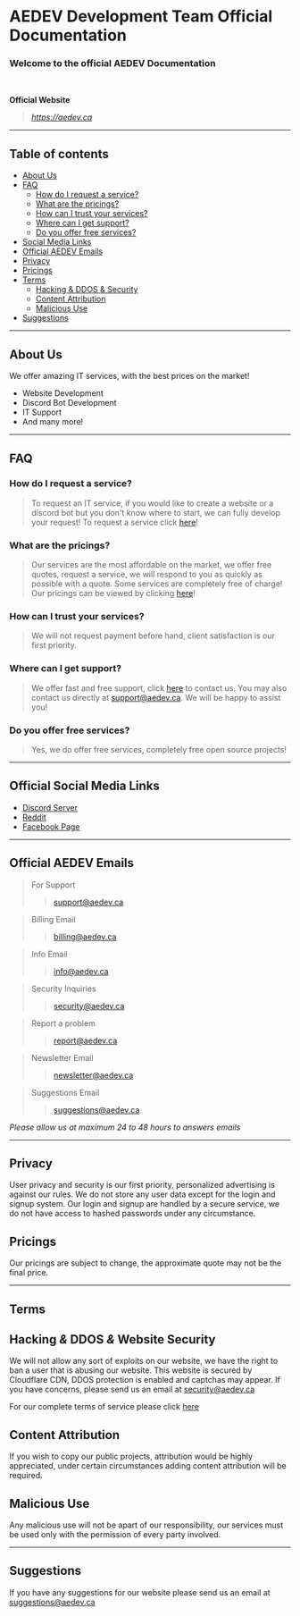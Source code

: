 # AEDEV Development Team Official Documentation
### Welcome to the official AEDEV Documentation

&nbsp; 

**Official Website**
> *https://aedev.ca*

* * *
## Table of contents
- [About Us](https://github.com/AntoineDeveloper/aedev-docs#about-us)
- [FAQ](https://github.com/AntoineDeveloper/aedev-docs#faq)
    - [How do I request a service?](https://github.com/AntoineDeveloper/aedev-docs#how-do-i-request-a-service)
    - [What are the pricings?](https://github.com/AntoineDeveloper/aedev-docs#what-are-the-pricings)
    - [How can I trust your services?](https://github.com/AntoineDeveloper/aedev-docs#how-can-i-trust-your-services)
    - [Where can I get support?](https://github.com/AntoineDeveloper/aedev-docs#where-can-i-get-support)
    - [Do you offer free services?](https://github.com/AntoineDeveloper/aedev-docs#do-you-offer-free-services)
- [Social Media Links](https://github.com/AntoineDeveloper/aedev-docs#official-social-media-links)
- [Official AEDEV Emails](https://github.com/AntoineDeveloper/aedev-docs#official-aedev-emails)
- [Privacy](https://github.com/AntoineDeveloper/aedev-docs#privacy)
- [Pricings](https://github.com/AntoineDeveloper/aedev-docs#pricings)
- [Terms](https://github.com/AntoineDeveloper/aedev-docs#terms)
    - [Hacking & DDOS & Security](https://github.com/AntoineDeveloper/aedev-docs#hacking--ddos--website-security)
    - [Content Attribution](https://github.com/AntoineDeveloper/aedev-docs#content-attribution)
    - [Malicious Use](https://github.com/AntoineDeveloper/aedev-docs#malicious-use)
- [Suggestions](https://github.com/AntoineDeveloper/aedev-docs#suggestions)

* * *

## About Us
We offer amazing IT services, with the best prices on the market!
- Website Development
- Discord Bot Development
- IT Support
- And many more!  
  
* * *
## FAQ
### How do I request a service?
>To request an IT service, if you would like to create a website or a discord bot but you don't know where to start, we can fully develop your request! To request a service click [here](https://service.aedev.ca)!
### What are the pricings?
>Our services are the most affordable on the market, we offer free quotes, request a service, we will respond to you as quickly as possible with a quote. Some services are completely free of charge! Our pricings can be viewed by clicking [here](https://aedev.ca/pricing)!
### How can I trust your services?
>We will not request payment before hand, client satisfaction is our first priority.
### Where can I get support?
>We offer fast and free support, click [here](https://support.aedev.ca) to contact us. You may also contact us directly at support@aedev.ca. We will be happy to assist you!
### Do you offer free services?
>Yes, we do offer free services, completely free open source projects!

* * *

## Official Social Media Links
- [Discord Server](https://discord.aedev.ca)
- [Reddit](https://www.reddit.com/r/AEDEV/)
- [Facebook Page](https://www.facebook.com/AEDEV-Development-Team-101402286105522)

* * *

## Official AEDEV Emails
> For Support
>> support@aedev.ca  

> Billing Email
>> billing@aedev.ca

> Info Email
>> info@aedev.ca

> Security Inquiries
>> security@aedev.ca

> Report a problem
>> report@aedev.ca

> Newsletter Email
>> newsletter@aedev.ca

> Suggestions Email
>> suggestions@aedev.ca

*Please allow us at maximum 24 to 48 hours to answers emails*

* * *

## Privacy
User privacy and security is our first priority, personalized advertising is against our rules. We do not store any user data except for the login and signup system. Our login and signup are handled by a secure service, we do not have access to hashed passwords under any circumstance.

## Pricings
Our pricings are subject to change, the approximate quote may not be the final price.

* * *
## **Terms**
## Hacking *&* DDOS *&* Website Security
We will not allow any sort of exploits on our website, we have the right to ban a user that is abusing our website. This website is secured by Cloudflare CDN, DDOS protection is enabled and captchas may appear. If you have concerns, please send us an email at security@aedev.ca

For our complete terms of service please click [here](https://aedev.ca/terms)

## Content Attribution
If you wish to copy our public projects, attribution would be highly appreciated, under certain circumstances adding content attribution will be required.

## Malicious Use
Any malicious use will not be apart of our responsibility, our services must be used only with the permission of every party involved.

* * *

## Suggestions
If you have any suggestions for our website please send us an email at  
suggestions@aedev.ca
